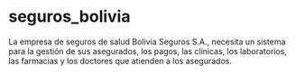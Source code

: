 # seguros_bolivia
La empresa de seguros de salud Bolivia Seguros S.A., necesita un sistema para la gestión de sus asegurados, los pagos, las clínicas, los laboratorios, las farmacias y los doctores que atienden a los asegurados.
